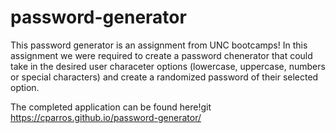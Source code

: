 # password-generator
This password generator is an assignment from UNC bootcamps!
In this assignment we were required to create a password chenerator that could take in the desired user characeter options (lowercase, uppercase, numbers or special characters) and create a randomized password of their selected option.

The completed application can be found here!git
https://cparros.github.io/password-generator/